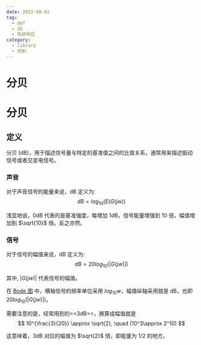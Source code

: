 ```yaml
---
date: 2022-08-02
tag:
  - def
  - db
  - 系统响应
category:
  - library
  - 控制
---
```


# 分贝

# 分贝

## 定义

分贝 (dB)，用于描述信号量与特定的基准值之间的比值关系，通常用来描述振动信号或者交变电信号。

### 声音

对于声音信号的能量来说，dB 定义为: 
$$
dB = log_{10}(E(G(jw))
$$


浅显地说，0dB 代表的是基准强度，每增加 1dB，信号能量增强到 10 倍，幅值增加到 $\sqrt{10}$ 倍。反之亦然。

### 信号

对于信号的幅值来说，dB 定义为: 
$$
dB = 20log_{10}(|G(jw)|)
$$


其中, $|G(jw)|$ 代表信号的幅值。

在 [Bode 图](.//) 中，横轴信号的频率单位采用 $log_{10}w$，幅值纵轴采用就是 dB，也即 $20log_{10}(|G(jw)|)$。

需要注意的是，经常用到的==3dB==，换算成幅值就是 
$$
10^{\frac{3}{20}} \approx \sqrt{2}, \quad (10^3\approx 2^10)
$$


这意味着，3dB 对应的幅值为 $\sqrt{2}$ 倍，即能量为 1/2 的地方。
